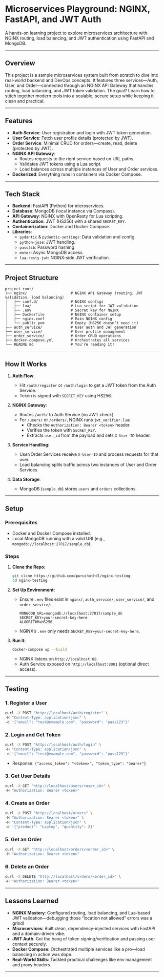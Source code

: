 
# Microservices Playground: NGINX, FastAPI, and JWT Auth

A hands-on learning project to explore microservices architecture with NGINX routing, load balancing, and JWT authentication using FastAPI and MongoDB.

---

## Overview

This project is a sample microservices system built from scratch to dive into real-world backend and DevOps concepts. It features three services—Auth, User, and Order—connected through an NGINX API Gateway that handles routing, load balancing, and JWT token validation. The goal? Learn how to stitch together modern tools into a scalable, secure setup while keeping it clean and practical.

---

## Features

- **Auth Service**: User registration and login with JWT token generation.
- **User Service**: Fetch user profile details (protected by JWT).
- **Order Service**: Minimal CRUD for orders—create, read, delete (protected by JWT).
- **NGINX API Gateway**:
  - Routes requests to the right service based on URL paths.
  - Validates JWT tokens using a Lua script.
  - Load balances across multiple instances of User and Order services.
- **Dockerized**: Everything runs in containers via Docker Compose.

---

## Tech Stack

- **Backend**: FastAPI (Python) for microservices.
- **Database**: MongoDB (local instance via Compass).
- **API Gateway**: NGINX with OpenResty for Lua scripting.
- **Authentication**: JWT (HS256) with a shared `SECRET_KEY`.
- **Containerization**: Docker and Docker Compose.
- **Libraries**:
  - `pydantic` & `pydantic-settings`: Data validation and config.
  - `python-jose`: JWT handling.
  - `passlib`: Password hashing.
  - `motor`: Async MongoDB access.
  - `lua-resty-jwt`: NGINX-side JWT verification.

---

## Project Structure

```
project-root/
├── nginx/                    # NGINX API Gateway (routing, JWT validation, load balancing)
│   ├── conf.d/               # NGINX configs
│   ├── lua/                  # Lua script for JWT validation
│   ├── .env                  # Secret key for NGINX
│   ├── Dockerfile            # NGINX container setup
│   ├── nginx.conf            # Main NGINX config
│   └── public.pem            # Empty (HS256 doesn’t need it)
├── auth_service/             # User auth and JWT generation
├── user_service/             # User profile management
├── order_service/            # Order CRUD operations
├── docker-compose.yml        # Orchestrates all services
└── README.md                 # You're reading it!
```

---

## How It Works

1. **Auth Flow**:
   - Hit `/auth/register` or `/auth/login` to get a JWT token from the Auth Service.
   - Token is signed with `SECRET_KEY` using HS256.

2. **NGINX Gateway**:
   - Routes `/auth/` to Auth Service (no JWT check).
   - For `/users/` or `/orders/`, NGINX runs `jwt_verifier.lua`:
     - Checks the `Authorization: Bearer <token>` header.
     - Verifies the token with `SECRET_KEY`.
     - Extracts `user_id` from the payload and sets `X-User-ID` header.

3. **Service Handling**:
   - User/Order Services receive `X-User-ID` and process requests for that user.
   - Load balancing splits traffic across two instances of User and Order Services.

4. **Data Storage**:
   - MongoDB (`sample_db`) stores `users` and `orders` collections.

---

## Setup

### Prerequisites
- Docker and Docker Compose installed.
- Local MongoDB running with a valid URI (e.g., `mongodb://localhost:27017/sample_db`).

### Steps
1. **Clone the Repo**:
   ```bash
   git clone https://github.com/purushothdl/nginx-testing
   cd nginx-testing
   ```

2. **Set Up Environment**:
   - Ensure `.env` files exist in `nginx/`, `auth_service/`, `user_service/`, and `order_service/`:
     ```
     MONGODB_URL=mongodb://localhost:27017/sample_db
     SECRET_KEY=your-secret-key-here
     ALGORITHM=HS256
     ```
   - NGINX’s `.env` only needs `SECRET_KEY=your-secret-key-here`.

3. **Run It**:
   ```bash
   docker-compose up --build
   ```
   - NGINX listens on `http://localhost:80`.
   - Auth Service exposed on `http://localhost:8001` (optional direct access).

---

## Testing

### 1. Register a User
```bash
curl -X POST "http://localhost/auth/register" \
-H "Content-Type: application/json" \
-d '{"email": "test@example.com", "password": "pass123"}'
```

### 2. Login and Get Token
```bash
curl -X POST "http://localhost/auth/login" \
-H "Content-Type: application/json" \
-d '{"email": "test@example.com", "password": "pass123"}'
```
- Response: `{"access_token": "<token>", "token_type": "bearer"}`

### 3. Get User Details
```bash
curl -X GET "http://localhost/users/<user_id>" \
-H "Authorization: Bearer <token>"
```

### 4. Create an Order
```bash
curl -X POST "http://localhost/orders" \
-H "Authorization: Bearer <token>" \
-H "Content-Type: application/json" \
-d '{"product": "Laptop", "quantity": 2}'
```

### 5. Get an Order
```bash
curl -X GET "http://localhost/orders/<order_id>" \
-H "Authorization: Bearer <token>"
```

### 6. Delete an Order
```bash
curl -X DELETE "http://localhost/orders/<order_id>" \
-H "Authorization: Bearer <token>"
```

---

## Lessons Learned

- **NGINX Mastery**: Configured routing, load balancing, and Lua-based JWT validation—debugging those “location not allowed” errors was a grind!
- **Microservices**: Built clean, dependency-injected services with FastAPI and a domain-driven vibe.
- **JWT Auth**: Got the hang of token signing/verification and passing user context securely.
- **Docker Compose**: Orchestrated multiple services like a pro—load balancing in action was dope.
- **Real-World Skills**: Tackled practical challenges like env management and proxy headers.

---
